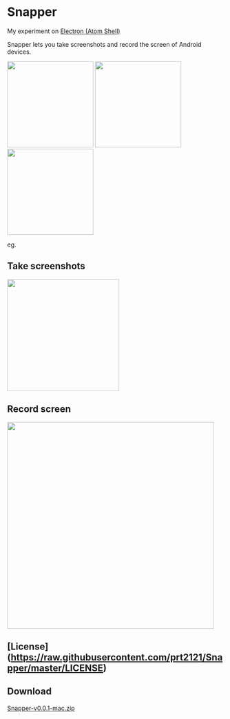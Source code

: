 # Snapper
My experiment on [Electron (Atom Shell)](http://electron.atom.io/)

Snapper lets you take screenshots and record the screen of Android devices.

<img src="https://raw.githubusercontent.com/prt2121/Snapper/master/files/img1.png" width=200>

<img src="https://raw.githubusercontent.com/prt2121/Snapper/master/files/img2.png" width=200>

<img src="https://raw.githubusercontent.com/prt2121/Snapper/master/files/img3.png" width=200>

eg.

## Take screenshots
<img src="https://raw.githubusercontent.com/prt2121/Snapper/master/files/screencap-vid.gif" width=260>

## Record screen
<img src="https://raw.githubusercontent.com/prt2121/Snapper/master/files/screenrecord-vid.gif" width=480>

## [License] (https://raw.githubusercontent.com/prt2121/Snapper/master/LICENSE)

## Download
[Snapper-v0.0.1-mac.zip](https://drive.google.com/file/d/0B55jSaVlW3gmd0dPOUZ2akNGOFE/view?usp=sharing)
